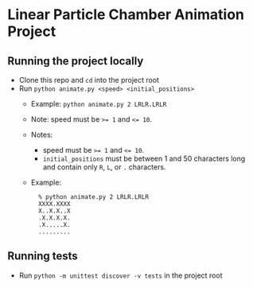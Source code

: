 # Linear Particle Chamber Animation Project

## Running the project locally

* Clone this repo and `cd` into the project root
* Run `python animate.py <speed> <initial_positions>`
    * Example: `python animate.py 2 LRLR.LRLR`
    * Note: speed must be `>= 1` and `<= 10`.
    * Notes:
        * speed must be `>= 1` and `<= 10`.
        * `initial_positions` must be between 1 and 50 characters long and contain only `R`, `L`, or `.` characters.
    * Example:

            % python animate.py 2 LRLR.LRLR
            XXXX.XXXX
            X..X.X..X
            .X.X.X.X.
            .X.....X.
            .........

## Running tests

* Run `python -m unittest discover -v tests` in the project root
